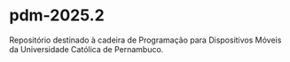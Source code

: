 # pdm-2025.2
Repositório destinado à cadeira de Programação para Dispositivos Móveis da Universidade Católica de Pernambuco.
